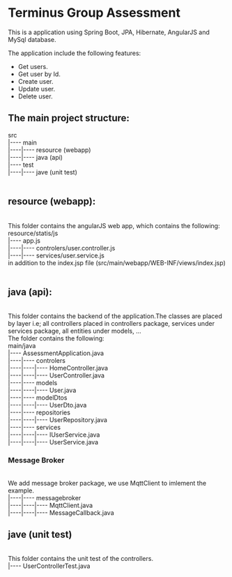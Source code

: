# Terminus Group Assessment

This is a application using Spring Boot, JPA, Hibernate, AngularJS and MySql database.

The application include the following features:
- Get users.
- Get user by Id.
- Create user.
- Update user.
- Delete user.

## The main project structure:

src
<br />|---- main
<br />|----|---- resource (webapp)
<br />|----|---- java (api)
<br />|---- test
<br />|----|---- jave (unit test)
<br />
<br />
## resource (webapp):
<br />This folder contains the angularJS web app, which contains the following:
<br />resource/statis/js
<br />|---- app.js
<br />|----|---- controlers/user.controller.js
<br />|----|---- services/user.service.js
<br /> in addition to the index.jsp file (src/main/webapp/WEB-INF/views/index.jsp)
<br />
<br />
## java (api):
<br />This folder contains the backend of the application.The classes are placed by layer i.e; all controllers placed in controllers package, services under services package, all entities under models, ...
<br />The folder contains the following:
<br />main/java
<br />|---- AssessmentApplication.java
<br />|----|---- controlers
<br />|----|----|---- HomeController.java
<br />|----|----|---- UserController.java
<br />|----|---- models
<br />|----|----|---- User.java
<br />|----|---- modelDtos
<br />|----|----|---- UserDto.java
<br />|----|---- repositories
<br />|----|----|---- UserRepository.java
<br />|----|---- services
<br />|----|----|---- IUserService.java
<br />|----|----|---- UserService.java
<br />
### Message Broker
<br /> We add message broker package, we use MqttClient to imlement the example.
<br />|----|---- messagebroker
<br />|----|----|---- MqttClient.java
<br />|----|----|---- MessageCallback.java
## jave (unit test)
<br /> This folder contains the unit test of the controllers.
<br />|---- UserControllerTest.java
<br />
<br />
